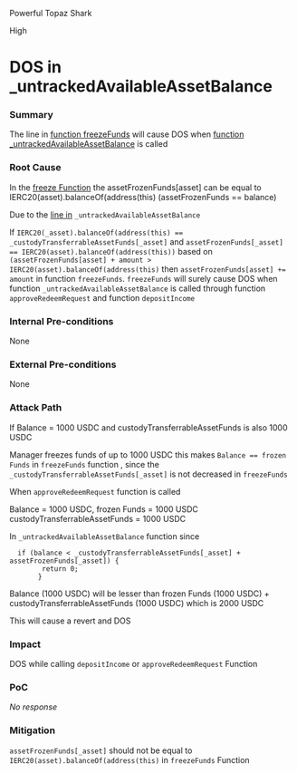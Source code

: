 Powerful Topaz Shark

High

# DOS in _untrackedAvailableAssetBalance

### Summary

The line in [function freezeFunds](https://github.com/sherlock-audit/2025-04-aegis-op-grant/blob/main/aegis-contracts/contracts/AegisMinting.sol#L606C5-L606C84l) will cause DOS when [function _untrackedAvailableAssetBalance](https://github.com/sherlock-audit/2025-04-aegis-op-grant/blob/main/aegis-contracts/contracts/AegisMinting.sol#L716-L723) is called

### Root Cause

In the  [freeze Function](https://github.com/sherlock-audit/2025-04-aegis-op-grant/blob/main/aegis-contracts/contracts/AegisMinting.sol#L606) the assetFrozenFunds[asset] can be equal to IERC20(asset).balanceOf(address(this) (assetFrozenFunds == balance)

Due to the [line in](https://github.com/sherlock-audit/2025-04-aegis-op-grant/blob/main/aegis-contracts/contracts/AegisMinting.sol#L718-L719) `_untrackedAvailableAssetBalance`


If `IERC20(_asset).balanceOf(address(this) == _custodyTransferrableAssetFunds[_asset]` and `assetFrozenFunds[_asset] == IERC20(asset).balanceOf(address(this))` based on `(assetFrozenFunds[asset] + amount > IERC20(asset).balanceOf(address(this)` then `assetFrozenFunds[asset] += amount` in function `freezeFunds`. `freezeFunds` will surely cause DOS when function `_untrackedAvailableAssetBalance` is called through function `approveRedeemRequest` and function `depositIncome`

### Internal Pre-conditions

None

### External Pre-conditions

None

### Attack Path

If Balance = 1000 USDC and custodyTransferrableAssetFunds is also 1000 USDC 

Manager freezes funds of up to 1000 USDC this makes `Balance == frozen Funds` in `freezeFunds` function , since the `_custodyTransferrableAssetFunds[_asset]` is not decreased in `freezeFunds`

When `approveRedeemRequest` function is called 

Balance = 1000 USDC, frozen Funds = 1000 USDC
custodyTransferrableAssetFunds = 1000 USDC

In `_untrackedAvailableAssetBalance` function since 

      if (balance < _custodyTransferrableAssetFunds[_asset] + assetFrozenFunds[_asset]) {
            return 0;
           }

Balance (1000 USDC) will be lesser than frozen Funds (1000 USDC) + custodyTransferrableAssetFunds (1000 USDC) which is 2000 USDC 

This will cause a revert and DOS




### Impact

DOS while calling `depositIncome` or `approveRedeemRequest` Function

### PoC

_No response_

### Mitigation

`assetFrozenFunds[_asset]` should not be equal to `IERC20(asset).balanceOf(address(this)` in `freezeFunds` Function